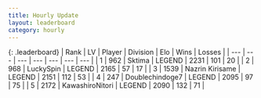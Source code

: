 ```yaml
---
title: Hourly Update
layout: leaderboard
category: hourly
---
```


{: .leaderboard}
| Rank | LV | Player | Division | Elo | Wins | Losses |
| --- | --- | --- | --- | --- | --- | --- |
| <span data-change="0">1</span> | 962 | <span title="ID: 353063">Sktima</span> | LEGEND | <span data-change="4">2231</span> | <span data-change="1">101</span> | <span data-change="0">20</span> |
| <span data-change="0">2</span> | 968 | <span title="ID: 498412">LuckySpin</span> | LEGEND | <span data-change="0">2165</span> | <span data-change="0">57</span> | <span data-change="0">17</span> |
| <span data-change="0">3</span> | 1539 | <span title="ID: 315148">Nazrin Kirisame</span> | LEGEND | <span data-change="0">2151</span> | <span data-change="0">112</span> | <span data-change="0">53</span> |
| <span data-change="0">4</span> | 247 | <span title="ID: 245040">Doublechindoge7</span> | LEGEND | <span data-change="0">2095</span> | <span data-change="0">97</span> | <span data-change="0">75</span> |
| <span data-change="0">5</span> | 2172 | <span title="ID: 164871">KawashiroNitori</span> | LEGEND | <span data-change="0">2090</span> | <span data-change="0">132</span> | <span data-change="0">71</span> |